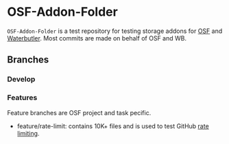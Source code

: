 # OSF-Addon-Folder

`OSF-Addon-Folder` is a test repository for testing storage addons for [OSF](https://github.com/CenterForOpenScience/osf.io) and [Waterbutler](https://github.com/CenterForOpenScience/waterbutler). Most commits are made on behalf of OSF and WB.

## Branches

### Develop

### Features

Feature branches are OSF project and task pecific.

* feature/rate-limit: contains 10K+ files and is used to test GitHub [rate limiting](https://developer.github.com/v3/#rate-limiting).
